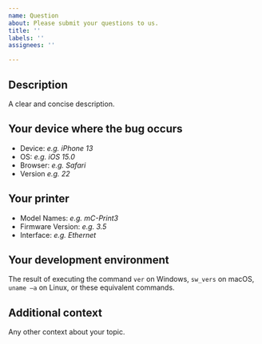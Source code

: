 ```yaml
---
name: Question
about: Please submit your questions to us.
title: ''
labels: ''
assignees: ''

---
```


## Description
A clear and concise description.

## Your device where the bug occurs 
 - Device: 
    *e.g. iPhone 13*
 - OS:
    *e.g. iOS 15.0*
 - Browser: 
    *e.g. Safari*
 - Version
    *e.g. 22*

## Your printer
- Model Names:
    *e.g. mC-Print3*
- Firmware Version:
    *e.g. 3.5*
- Interface:
    *e.g. Ethernet*

## Your development environment
The result of executing the command `ver` on Windows, `sw_vers` on macOS, `uname –a` on Linux, or these equivalent commands.

## Additional context
Any other context about your topic.
